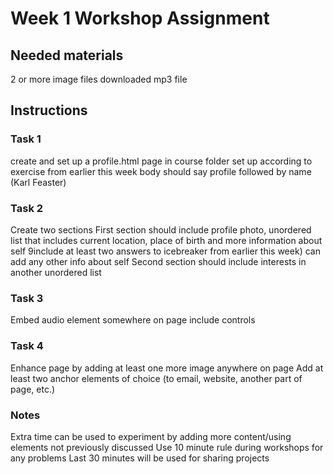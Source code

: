 # Week 1 Workshop Assignment

## Needed materials

2 or more image files
downloaded mp3 file

## Instructions

### Task 1

create and set up a profile.html page in course folder
set up according to exercise from earlier this week
body should say profile followed by name (Karl Feaster)

### Task 2

Create two sections
First section should include profile photo, unordered list that includes current location, place of birth and more information about self 9include at least two answers to icebreaker from earlier this week)
can add any other info about self
Second section should include interests in another unordered list

### Task 3

Embed audio element somewhere on page
include controls

### Task 4

Enhance page by adding at least one more image anywhere on page
Add at least two anchor elements of choice (to email, website, another part of page, etc.)

### Notes

Extra time can be used to experiment by adding more content/using elements not previously discussed
Use 10 minute rule during workshops for any problems
Last 30 minutes will be used for sharing projects
